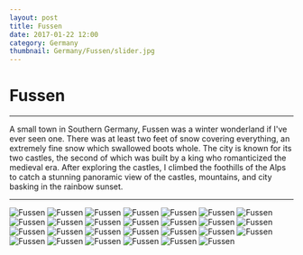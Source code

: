 ```yaml
---
layout: post
title: Fussen
date: 2017-01-22 12:00
category: Germany
thumbnail: Germany/Fussen/slider.jpg
---
```


# Fussen

---

A small town in Southern Germany, Fussen was a winter wonderland if I've ever seen one. There was at least two feet of snow covering everything, an extremely fine snow which swallowed boots whole.
The city is known for its two castles, the second of which was built by a king who romanticized the medieval era.
After exploring the castles, I climbed the foothills of the Alps to catch a stunning panoramic view of the castles, mountains, and city basking in the rainbow sunset.

---

![Fussen](/assets/img/travel/Germany/Fussen/Fussen-1.JPG)
![Fussen](/assets/img/travel/Germany/Fussen/Fussen-2.JPG)
![Fussen](/assets/img/travel/Germany/Fussen/Fussen-3.JPG)
![Fussen](/assets/img/travel/Germany/Fussen/Fussen-4.JPG)
![Fussen](/assets/img/travel/Germany/Fussen/Fussen-5.JPG)
![Fussen](/assets/img/travel/Germany/Fussen/Fussen-6.JPG)
![Fussen](/assets/img/travel/Germany/Fussen/Fussen-7.JPG)
![Fussen](/assets/img/travel/Germany/Fussen/Fussen-8.JPG)
![Fussen](/assets/img/travel/Germany/Fussen/Fussen-9.JPG)
![Fussen](/assets/img/travel/Germany/Fussen/Fussen-10.JPG)
![Fussen](/assets/img/travel/Germany/Fussen/Fussen-11.JPG)
![Fussen](/assets/img/travel/Germany/Fussen/Fussen-12.JPG)
![Fussen](/assets/img/travel/Germany/Fussen/Fussen-13.JPG)
![Fussen](/assets/img/travel/Germany/Fussen/Fussen-14.JPG)
![Fussen](/assets/img/travel/Germany/Fussen/Fussen-15.JPG)
![Fussen](/assets/img/travel/Germany/Fussen/Fussen-16.JPG)
![Fussen](/assets/img/travel/Germany/Fussen/Fussen-17.JPG)
![Fussen](/assets/img/travel/Germany/Fussen/Fussen-18.JPG)
![Fussen](/assets/img/travel/Germany/Fussen/Fussen-19.JPG)
![Fussen](/assets/img/travel/Germany/Fussen/Fussen-20.JPG)
![Fussen](/assets/img/travel/Germany/Fussen/Fussen-21.JPG)
![Fussen](/assets/img/travel/Germany/Fussen/Fussen-22.JPG)
![Fussen](/assets/img/travel/Germany/Fussen/Fussen-23.JPG)
![Fussen](/assets/img/travel/Germany/Fussen/Fussen-24.JPG)
![Fussen](/assets/img/travel/Germany/Fussen/Fussen-25.JPG)
![Fussen](/assets/img/travel/Germany/Fussen/Fussen-26.JPG)
![Fussen](/assets/img/travel/Germany/Fussen/Fussen-27.JPG)